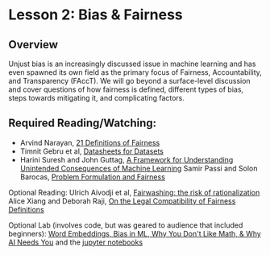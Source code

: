 # Lesson 2: Bias & Fairness

## Overview

Unjust bias is an increasingly discussed issue in machine learning and has even spawned its own field as the primary focus of Fairness, Accountability, and Transparency (FAccT).  We will go beyond a surface-level discussion and cover questions of how fairness is defined, different types of bias, steps towards mitigating it, and complicating factors.

## Required Reading/Watching:

- Arvind Narayan, [21 Definitions of Fairness](https://www.youtube.com/watch?v=jIXIuYdnyyk)
- Timnit Gebru et al, [Datasheets for Datasets](https://arxiv.org/abs/1803.09010)
- Harini Suresh and John Guttag, [A Framework for Understanding Unintended Consequences of Machine Learning](https://arxiv.org/abs/1901.10002)
Samir Passi and Solon Barocas, [Problem Formulation and Fairness](https://arxiv.org/abs/1901.02547)

Optional Reading:
Ulrich Aivodji et al, [Fairwashing: the risk of rationalization](https://arxiv.org/abs/1901.09749)
Alice Xiang and Deborah Raji, [On the Legal Compatibility of Fairness Definitions](https://arxiv.org/abs/1912.00761)

Optional Lab (involves code, but was geared to audience that included beginners):
[Word Embeddings, Bias in ML, Why You Don't Like Math, & Why AI Needs You](https://www.youtube.com/watch?v=25nC0n9ERq4) and the [jupyter notebooks](https://github.com/fastai/word-embeddings-workshop)


